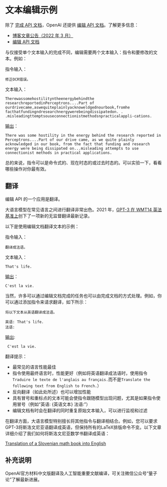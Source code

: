 # 文本编辑示例

除了 [完成 API 文档][Completion API Docs]，OpenAI 还提供 [编辑 API 文档][Edit API Docs]。了解更多信息：

* [博客文章公告（2022 年 3 月）][GPT3 Edit Blog Post]
* [编辑 API 文档][Edit API Docs]

与仅接受单个文本输入的完成不同，编辑需要两个文本输入：指令和要修改的文本。例如：

指令输入：

```
修正OCR错误。
```

文本输入：

```
Therewassomehostilityntheenergybehindthe researchreportedinPerceptrons....Part of ourdrivecame,aswequiteplainlyacknoweldgednourbook,fromhe facthatfundingndresearchnergywerebeingdissipatedon. . .misleadingttemptsouseconnectionistmethodsnpracticalappli-cations.
```

[输出](https://beta.openai.com/playground/p/5W5W6HHlHrGsLu1cpx0VF4qu)：

```
There was some hostility in the energy behind the research reported in Perceptrons....Part of our drive came, as we quite plainly acknowledged in our book, from the fact that funding and research energy were being dissipated on...misleading attempts to use connectionist methods in practical applications.
```

总的来说，指令可以是命令式的、现在时态的或过去时态的。可以实验一下，看看哪些操作对你最有效。

## 翻译

编辑 API 的一个应用是翻译。

大语言模型在常见语言之间进行翻译非常出色。2021 年，[GPT-3 在 WMT14 英法基准上](https://arxiv.org/abs/2110.05448)创下了一项新的无监督翻译最新记录。

以下是使用编辑文档翻译文本的示例：

指令输入：

```
翻译成法语。
```

文本输入：

```
That's life.
```

[输出](https://beta.openai.com/playground/p/6JWAH8a4ZbEafSDyRsSVdgKr)：

```text
C'est la vie.
```

当然，许多可以通过编辑文档完成的任务也可以由完成文档的方式处理。例如，你可以通过添加指令来请求翻译，如下所示：

```
将以下文本从英语翻译成法语。

英语: That's life.
法语:
```

[输出](https://beta.openai.com/playground/p/UgaPfgjBNTRRPeNcMSNtGzcu):

```
 C'est la vie.
```

翻译提示：

* 最常见的语言性能最佳
* 指令使用最终语言时，性能更好（例如将英语翻译成法语时，使用指令`Traduire le texte de l'anglais au français.`而不是`Translate the following text from English to French.`）
* 反向翻译（如此处所述）也可以增加性能
* 具有冒号和重标点的文本可能会使指令跟随模型出现问题，尤其是如果指令使用冒号（例如“英语: {英语文本} 法语:”）
* 编辑文档有时会在翻译的同时重复原始文本输入，可以进行监视和过滤

在翻译方面，大语言模型特别擅长将其他指令与翻译相结合。例如，您可以要求GPT-3将斯洛文尼亚语翻译成英语，但保持所有的LaTeX排版命令不变。以下文章详细介绍了我们如何将斯洛文尼亚数学书翻译成英语：

[Translation of a Slovenian math book into English](examples/book_translation/translate_latex_book.ipynb)


[Edit API Docs]: https://beta.openai.com/docs/api-reference/edits
[Completion API Docs]: https://beta.openai.com/docs/api-reference/completions
[GPT3 Edit Blog Post]: https://openai.com/blog/gpt-3-edit-insert/

## 补充说明
OpenAI官方材料中文版翻译及人工智能重要文献编译，可关注微信公众号“量子论”了解最新进展。